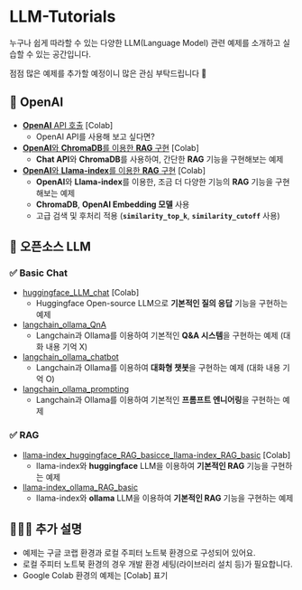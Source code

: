 # LLM-Tutorials

누구나 쉽게 따라할 수 있는 다양한 LLM(Language Model) 관련 예제를 소개하고 실습할 수 있는 공간입니다. 

점점 많은 예제를 추가할 예정이니 많은 관심 부탁드립니다 🤗

## 📌 OpenAI
- [**OpenAI** API 호출](examples/OpenAI_API_call.ipynb) [Colab]
    - OpenAI API를 사용해 보고 싶다면?
- [**OpenAI**와 **ChromaDB**를 이용한 **RAG** 구현](examples/OpenAI_RAG_ChatAPI.ipynb) [Colab]
    - **Chat API**와 **ChromaDB**를 사용하여, 간단한 **RAG** 기능을 구현해보는 예제
- [**OpenAI**와 **Llama-index**를 이용한 **RAG** 구현](examples/OpenAI_RAG_Llama_index.ipynb) [Colab]
    - **OpenAI**와 **Llama-index**를 이용한, 조금 더 다양한 기능의 **RAG** 기능을 구현해보는 예제
    - **ChromaDB**, **OpenAI Embedding 모델** 사용
    - 고급 검색 및 후처리 적용 (**`similarity_top_k`**, **`similarity_cutoff`** 사용)


## 📌 오픈소스 LLM
### ✅ Basic Chat
- [huggingface_LLM_chat](Open-source_LLM/basic_chat/huggingface_LLM_chat.ipynb) [Colab]
  - Huggingface Open-source LLM으로 **기본적인 질의 응답** 기능을 구현하는 예제
- [langchain_ollama_QnA](Open-source_LLM/basic_chat/langchain_ollama_QnA.ipynb)
  - Langchain과 Ollama를 이용하여 기본적인 **Q&A 시스템**을 구현하는 예제 (대화 내용 기억 X)
- [langchain_ollama_chatbot](Open-source_LLM/basic_chat/langchain_ollama_chatbot.ipynb)
  - Langchain과 Ollama를 이용하여 **대화형 챗봇**을 구현하는 예제 (대화 내용 기억 O)
- [langchain_ollama_prompting](Open-source_LLM/basic_chat/langchain_ollama_prompting.ipynb)
  - Langchain과 Ollama를 이용하여 기본적인 **프롬프트 엔니어링**을 구현하는 예제

### ✅ RAG
- [llama-index_huggingface_RAG_basicce_llama-index_RAG_basic](Open-source_LLM/rag/llama-index_huggingface_RAG_basic.ipynb) [Colab]
  - llama-index와 **huggingface** LLM을 이용하여 **기본적인 RAG** 기능을 구현하는 예제
- [llama-index_ollama_RAG_basic](Open-source_LLM/rag/llama-index_ollama_RAG_basic.ipynb)
  - llama-index와 **ollama** LLM을 이용하여 **기본적인 RAG** 기능을 구현하는 예제


## 🙋🏻‍♂️ 추가 설명 
- 예제는 구글 코랩 환경과 로컬 주피터 노트북 환경으로 구성되어 있어요. 
- 로컬 주피터 노트북 환경의 경우 개발 환경 세팅(라이브러리 설치 등)가 필요합니다.
- Google Colab 환경의 예제는 [Colab] 표기